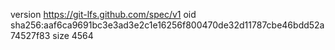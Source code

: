 version https://git-lfs.github.com/spec/v1
oid sha256:aaf6ca9691bc3e3ad3e2c1e16256f800470de32d11787cbe46bdd52a74527f83
size 4564
